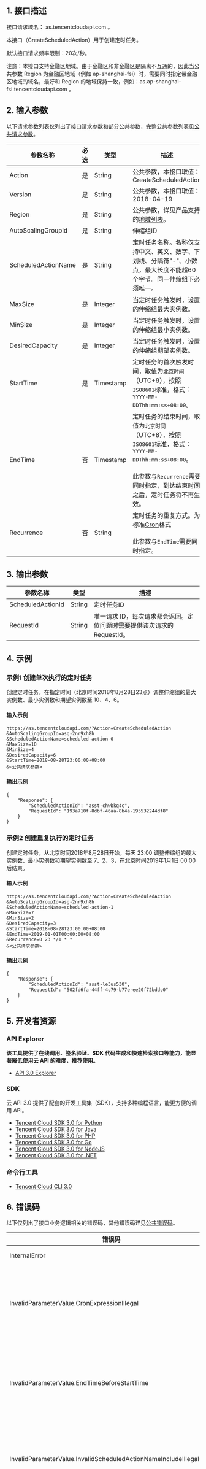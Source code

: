 ## 1. 接口描述

接口请求域名： as.tencentcloudapi.com 。

本接口（CreateScheduledAction）用于创建定时任务。

默认接口请求频率限制：20次/秒。

注意：本接口支持金融区地域。由于金融区和非金融区是隔离不互通的，因此当公共参数 Region 为金融区地域（例如 ap-shanghai-fsi）时，需要同时指定带金融区地域的域名，最好和 Region 的地域保持一致，例如：as.ap-shanghai-fsi.tencentcloudapi.com 。



## 2. 输入参数

以下请求参数列表仅列出了接口请求参数和部分公共参数，完整公共参数列表见[公共请求参数](/document/api/377/20426)。

| 参数名称 | 必选 | 类型 | 描述 |
|---------|---------|---------|---------|
| Action | 是 | String | 公共参数，本接口取值：CreateScheduledAction |
| Version | 是 | String | 公共参数，本接口取值：2018-04-19 |
| Region | 是 | String | 公共参数，详见产品支持的[地域列表](/document/api/377/20426#.E5.9C.B0.E5.9F.9F.E5.88.97.E8.A1.A8)。 |
| AutoScalingGroupId | 是 | String | 伸缩组ID |
| ScheduledActionName | 是 | String | 定时任务名称。名称仅支持中文、英文、数字、下划线、分隔符"-"、小数点，最大长度不能超60个字节。同一伸缩组下必须唯一。 |
| MaxSize | 是 | Integer | 当定时任务触发时，设置的伸缩组最大实例数。 |
| MinSize | 是 | Integer | 当定时任务触发时，设置的伸缩组最小实例数。 |
| DesiredCapacity | 是 | Integer | 当定时任务触发时，设置的伸缩组期望实例数。 |
| StartTime | 是 | Timestamp | 定时任务的首次触发时间，取值为`北京时间`（UTC+8），按照`ISO8601`标准，格式：`YYYY-MM-DDThh:mm:ss+08:00`。 |
| EndTime | 否 | Timestamp | 定时任务的结束时间，取值为`北京时间`（UTC+8），按照`ISO8601`标准，格式：`YYYY-MM-DDThh:mm:ss+08:00`。<br><br>此参数与`Recurrence`需要同时指定，到达结束时间之后，定时任务将不再生效。 |
| Recurrence | 否 | String | 定时任务的重复方式。为标准[Cron](https://zh.wikipedia.org/wiki/Cron)格式<br><br>此参数与`EndTime`需要同时指定。 |

## 3. 输出参数

| 参数名称 | 类型 | 描述 |
|---------|---------|---------|
| ScheduledActionId | String | 定时任务ID|
| RequestId | String | 唯一请求 ID，每次请求都会返回。定位问题时需要提供该次请求的 RequestId。|

## 4. 示例

### 示例1 创建单次执行的定时任务

创建定时任务，在指定时间（北京时间2018年8月28日23点）调整伸缩组的最大实例数、最小实例数和期望实例数至 10、4、6。

#### 输入示例

```
https://as.tencentcloudapi.com/?Action=CreateScheduledAction
&AutoScalingGroupId=asg-2nr9xh8h
&ScheduledActionName=scheduled-action-0
&MaxSize=10
&MinSize=4
&DesiredCapacity=6
&StartTime=2018-08-28T23:00:00+08:00
&<公共请求参数>
```

#### 输出示例

```
{
    "Response": {
        "ScheduledActionId": "asst-chwbkq4c",
        "RequestId": "193a710f-8dbf-46aa-8b4a-195532244df8"
    }
}
```

### 示例2 创建重复执行的定时任务

创建定时任务，从北京时间2018年8月28日开始，每天 23:00 调整伸缩组的最大实例数、最小实例数和期望实例数至 7、2、3，在北京时间2019年1月1日 00:00 后结束。

#### 输入示例

```
https://as.tencentcloudapi.com/?Action=CreateScheduledAction
&AutoScalingGroupId=asg-2nr9xh8h
&ScheduledActionName=scheduled-action-1
&MaxSize=7
&MinSize=2
&DesiredCapacity=3
&StartTime=2018-08-28T23:00:00+08:00
&EndTime=2019-01-01T00:00:00+08:00
&Recurrence=0 23 */1 * *
&<公共请求参数>
```

#### 输出示例

```
{
    "Response": {
        "ScheduledActionId": "asst-le3us530",
        "RequestId": "502fd6fa-44ff-4c79-b77e-ee20f72bddc0"
    }
}
```


## 5. 开发者资源

### API Explorer

**该工具提供了在线调用、签名验证、SDK 代码生成和快速检索接口等能力，能显著降低使用云 API 的难度，推荐使用。**

* [API 3.0 Explorer](https://console.cloud.tencent.com/api/explorer?Product=as&Version=2018-04-19&Action=CreateScheduledAction)

### SDK

云 API 3.0 提供了配套的开发工具集（SDK），支持多种编程语言，能更方便的调用 API。

* [Tencent Cloud SDK 3.0 for Python](https://github.com/TencentCloud/tencentcloud-sdk-python)
* [Tencent Cloud SDK 3.0 for Java](https://github.com/TencentCloud/tencentcloud-sdk-java)
* [Tencent Cloud SDK 3.0 for PHP](https://github.com/TencentCloud/tencentcloud-sdk-php)
* [Tencent Cloud SDK 3.0 for Go](https://github.com/TencentCloud/tencentcloud-sdk-go)
* [Tencent Cloud SDK 3.0 for NodeJS](https://github.com/TencentCloud/tencentcloud-sdk-nodejs)
* [Tencent Cloud SDK 3.0 for .NET](https://github.com/TencentCloud/tencentcloud-sdk-dotnet)

### 命令行工具

* [Tencent Cloud CLI 3.0](https://cloud.tencent.com/document/product/440/6176)

## 6. 错误码

以下仅列出了接口业务逻辑相关的错误码，其他错误码详见[公共错误码](/document/api/377/20428#.E5.85.AC.E5.85.B1.E9.94.99.E8.AF.AF.E7.A0.81)。

| 错误码 | 描述 |
|---------|---------|
| InternalError | 内部错误 |
| InvalidParameterValue.CronExpressionIllegal | 定时任务指定的Cron表达式无效。 |
| InvalidParameterValue.EndTimeBeforeStartTime | 定时任务设置的结束时间在开始时间。 |
| InvalidParameterValue.InvalidScheduledActionNameIncludeIllegalChar | 定时任务名称包含无效字符。 |
| InvalidParameterValue.ScheduledActionNameDuplicate | 定时任务名称重复。 |
| InvalidParameterValue.Size | 伸缩组最大数量、最小数量、期望实例数取值不合法。 |
| InvalidParameterValue.StartTimeBeforeCurrentTime | 定时任务设置的开始时间在当前时间之前。 |
| InvalidParameterValue.TimeFormat | 时间格式错误。 |
| InvalidParameterValue.TooLong | 取值过多。 |
| LimitExceeded.DesiredCapacityLimitExceeded | 期望实例数超出限制。 |
| LimitExceeded.MaxSizeLimitExceeded | 最大实例数大于限制。 |
| LimitExceeded.MinSizeLimitExceeded | 最小实例数低于限制。 |
| LimitExceeded.ScheduledActionLimitExceeded | 定时任务数量超过限制。 |
| MissingParameter | 缺少参数错误 |
| ResourceNotFound.AutoScalingGroupIdNotFound | 伸缩组不存在。 |
